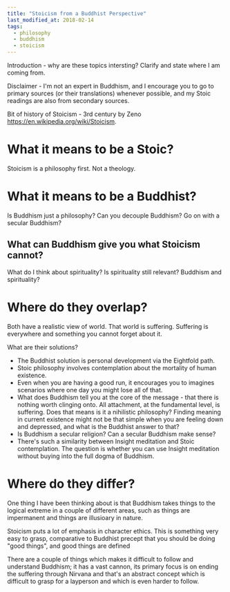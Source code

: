 ```yaml
---
title: "Stoicism from a Buddhist Perspective"
last_modified_at: 2018-02-14
tags:
  - philosophy
  - buddhism
  - stoicism
---
```


Introduction - why are these topics intersting?
Clarify and state where I am coming from.

Disclaimer - I'm not an expert in Buddhism, and I encourage you to go to primary
sources (or their translations) whenever possible, and my Stoic readings are
also from secondary sources.

Bit of history of Stoicism - 3rd century by Zeno https://en.wikipedia.org/wiki/Stoicism.

# What it means to be a Stoic?

Stoicism is a philosophy first. Not a theology.

# What it means to be a Buddhist?

Is Buddhism just a philosophy? Can you decouple Buddhism? Go on with a secular
Buddhism?

## What can Buddhism give you what Stoicism cannot?

What do I think about spirituality? Is spirituality still relevant? Buddhism and
spirituality?

# Where do they overlap?

Both have a realistic view of world. That world is suffering. Suffering is
everywhere and something you cannot forget about it.

What are their solutions?
- The Buddhist solution is personal development via the Eightfold path.
- Stoic philosophy involves contemplation about the mortality of human
  existence.
- Even when you are having a good run, it encourages you to imagines scenarios
  where one day you might lose all of that.
- What does Buddhism tell you at the core of the message - that there is nothing
  worth clinging onto. All attachment, at the fundamental level, is suffering.
  Does that means is it a nihilistic philosophy? Finding meaning in current
  existence might not be that simple when you are feeling down and depressed,
  and what is the Buddhist answer to that?
- Is Buddhism a secular religion? Can a secular Buddhism make sense?
- There's such a similarity between Insight meditation and Stoic contemplation.
  The question is whether you can use Insight meditation without buying into the
  full dogma of Buddhism.

# Where do they differ?

One thing I have been thinking about is that Buddhism takes things to the
logical extreme in a couple of different areas, such as things are impermanent
and things are illusioary in nature.

Stoicism puts a lot of emphasis in character ethics. This is something very
easy to grasp, comparative to Buddhist precept that you should be doing "good
things", and good things are defined

There are a couple of things which makes it difficult to follow and understand
Buddhism; it has a vast cannon, its primary focus is on ending the suffering
through Nirvana and that's an abstract concept which is difficult to grasp for a
layperson and which is even harder to follow.
